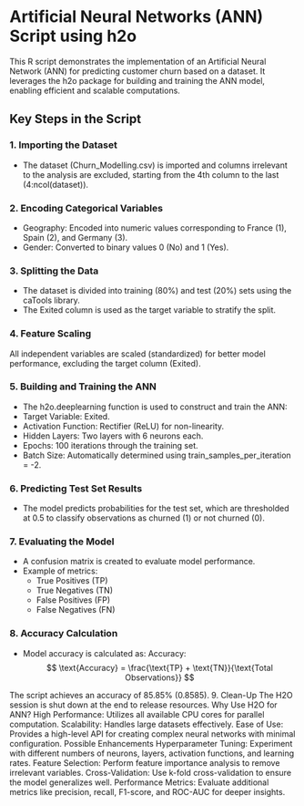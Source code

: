 # Artificial Neural Networks (ANN) Script using h2o
This R script demonstrates the implementation of an Artificial Neural Network (ANN) for predicting customer churn based on a dataset. It leverages the h2o package for building and training the ANN model, enabling efficient and scalable computations.

## Key Steps in the Script
### **1. Importing the Dataset**
- The dataset (Churn_Modelling.csv) is imported and columns irrelevant to the analysis are excluded, starting from the 4th column to the last (4:ncol(dataset)).
  
### **2. Encoding Categorical Variables**
- Geography: Encoded into numeric values corresponding to France (1), Spain (2), and Germany (3).
- Gender: Converted to binary values 0 (No) and 1 (Yes).
  
### **3. Splitting the Data**
- The dataset is divided into training (80%) and test (20%) sets using the caTools library.
- The Exited column is used as the target variable to stratify the split.
  
### **4. Feature Scaling**
All independent variables are scaled (standardized) for better model performance, excluding the target column (Exited).

### **5. Building and Training the ANN**
- The h2o.deeplearning function is used to construct and train the ANN:
- Target Variable: Exited.
- Activation Function: Rectifier (ReLU) for non-linearity.
- Hidden Layers: Two layers with 6 neurons each.
- Epochs: 100 iterations through the training set.
- Batch Size: Automatically determined using train_samples_per_iteration = -2.
  
### **6. Predicting Test Set Results**
- The model predicts probabilities for the test set, which are thresholded at 0.5 to classify observations as churned (1) or not churned (0).
  
### **7. Evaluating the Model**
- A confusion matrix is created to evaluate model performance.
- Example of metrics:
  - True Positives (TP)
  - True Negatives (TN)
  - False Positives (FP)
  - False Negatives (FN)

### **8. Accuracy Calculation**
- Model accuracy is calculated as:
Accuracy:  
$$
\text{Accuracy} = \frac{\text{TP} + \text{TN}}{\text{Total Observations}}
$$
 
The script achieves an accuracy of 85.85% (0.8585).
9. Clean-Up
The H2O session is shut down at the end to release resources.
Why Use H2O for ANN?
High Performance: Utilizes all available CPU cores for parallel computation.
Scalability: Handles large datasets effectively.
Ease of Use: Provides a high-level API for creating complex neural networks with minimal configuration.
Possible Enhancements
Hyperparameter Tuning: Experiment with different numbers of neurons, layers, activation functions, and learning rates.
Feature Selection: Perform feature importance analysis to remove irrelevant variables.
Cross-Validation: Use k-fold cross-validation to ensure the model generalizes well.
Performance Metrics: Evaluate additional metrics like precision, recall, F1-score, and ROC-AUC for deeper insights.
